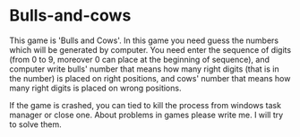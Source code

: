 # Bulls-and-cows
This game is 'Bulls and Cows'. In this game you need guess the numbers which will be generated by computer. You need enter the sequence of digits (from 0 to 9, moreover 0 can place at the beginning of sequence), and computer write bulls' number that means how many right digits (that is in the number) is placed on right positions, and cows' number that means how many right digits is placed on wrong positions.

If the game is crashed, you can tied to kill the process from windows task manager or close one. About problems in games please write me. I will try to solve them.
